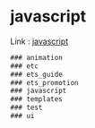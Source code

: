 # javascript

Link : [javascript](url "javascript")

```javascript
### animation
### etc
### ets_guide
### ets_promotion
### javascript
### templates
### test
### ui
```

```javascript
```


